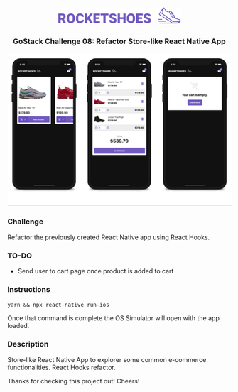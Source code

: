 <h1 align="center">
  <img alt="Rocketshoes" src="src/assets/logo-purple.png" width="277px" />
</h1>

<h3 align="center">
  GoStack Challenge 08: Refactor Store-like React Native App
</h3>

<div align="center">
  <img alt="Rocketshoes" src="src/assets/app.png" width="882px" />
</div>

### Challenge

Refactor the previously created React Native app using React Hooks.

### TO-DO
- Send user to cart page once product is added to cart

### Instructions ###
```
yarn && npx react-native run-ios
```
Once that command is complete the OS Simulator will open with the app loaded.

### Description ###
Store-like React Native App to explorer some common e-commerce functionalities. React Hooks refactor.

Thanks for checking this project out! Cheers!

